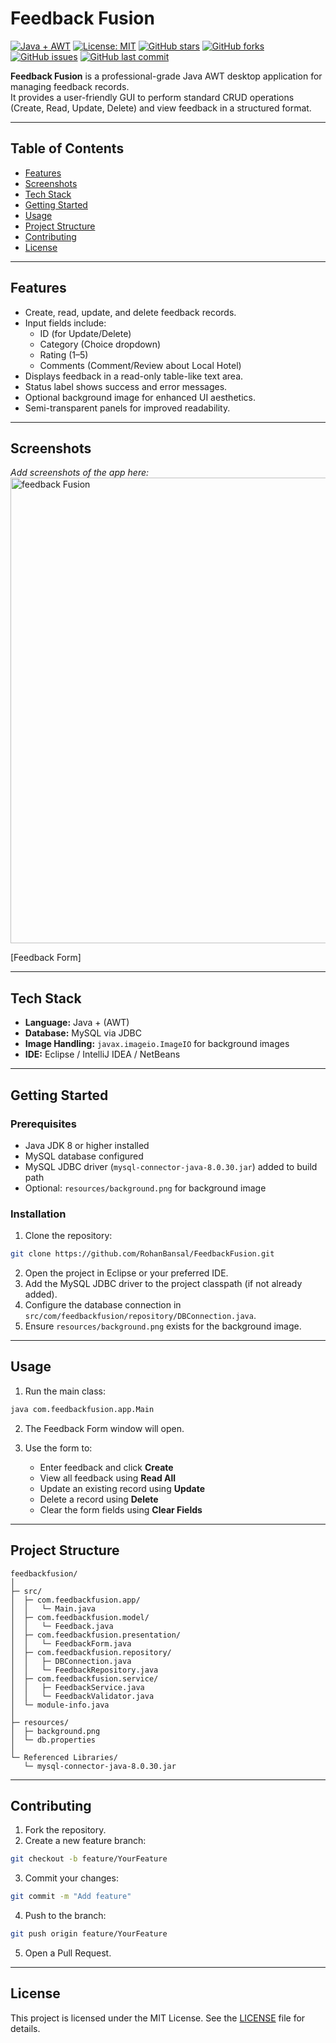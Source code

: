 
# Feedback Fusion

[![Java + AWT](https://img.shields.io/badge/Language-Java%20%2B%20AWT-orange)](https://www.java.com/) 
[![License: MIT](https://img.shields.io/badge/License-MIT-green)](LICENSE)
[![GitHub stars](https://img.shields.io/github/stars/RohanBansal/FeedbackFusion?style=social)](https://github.com/RohanBansal/FeedbackFusion/stargazers)
[![GitHub forks](https://img.shields.io/github/forks/RohanBansal/FeedbackFusion?style=social)](https://github.com/RohanBansal/FeedbackFusion/network/members)
[![GitHub issues](https://img.shields.io/github/issues/RohanBansal/FeedbackFusion?style=social)](https://github.com/RohanBansal/FeedbackFusion/issues)
[![GitHub last commit](https://img.shields.io/github/last-commit/RohanBansal/FeedbackFusion)](https://github.com/RohanBansal/FeedbackFusion/commits/main)

**Feedback Fusion** is a professional-grade Java AWT desktop application for managing feedback records.  
It provides a user-friendly GUI to perform standard CRUD operations (Create, Read, Update, Delete) and view feedback in a structured format.

---

## Table of Contents
- [Features](#features)
- [Screenshots](#screenshots)
- [Tech Stack](#tech-stack)
- [Getting Started](#getting-started)
- [Usage](#usage)
- [Project Structure](#project-structure)
- [Contributing](#contributing)
- [License](#license)

---

## Features
- Create, read, update, and delete feedback records.
- Input fields include:
  - ID (for Update/Delete)
  - Category (Choice dropdown)
  - Rating (1–5)
  - Comments (Comment/Review about Local Hotel)
- Displays feedback in a read-only table-like text area.
- Status label shows success and error messages.
- Optional background image for enhanced UI aesthetics.
- Semi-transparent panels for improved readability.

---

## Screenshots

*Add screenshots of the app here:* 
<img width="847" height="745" alt="feedback Fusion " src="https://github.com/user-attachments/assets/dd184676-4dc4-41b4-825d-1d50926f76ee" />


[Feedback Form]

---

## Tech Stack
- **Language:** Java + (AWT)
- **Database:** MySQL via JDBC
- **Image Handling:** `javax.imageio.ImageIO` for background images
- **IDE:** Eclipse / IntelliJ IDEA / NetBeans

---

## Getting Started

### Prerequisites
- Java JDK 8 or higher installed
- MySQL database configured
- MySQL JDBC driver (`mysql-connector-java-8.0.30.jar`) added to build path
- Optional: `resources/background.png` for background image

### Installation
1. Clone the repository:
```bash
git clone https://github.com/RohanBansal/FeedbackFusion.git
````

2. Open the project in Eclipse or your preferred IDE.
3. Add the MySQL JDBC driver to the project classpath (if not already added).
4. Configure the database connection in `src/com/feedbackfusion/repository/DBConnection.java`.
5. Ensure `resources/background.png` exists for the background image.

---

## Usage

1. Run the main class:

```bash
java com.feedbackfusion.app.Main
```

2. The Feedback Form window will open.
3. Use the form to:

   * Enter feedback and click **Create**
   * View all feedback using **Read All**
   * Update an existing record using **Update**
   * Delete a record using **Delete**
   * Clear the form fields using **Clear Fields**

---

## Project Structure

```
feedbackfusion/
│
├─ src/
│  ├─ com.feedbackfusion.app/
│  │   └─ Main.java
│  ├─ com.feedbackfusion.model/
│  │   └─ Feedback.java
│  ├─ com.feedbackfusion.presentation/
│  │   └─ FeedbackForm.java
│  ├─ com.feedbackfusion.repository/
│  │   ├─ DBConnection.java
│  │   └─ FeedbackRepository.java
│  ├─ com.feedbackfusion.service/
│  │   ├─ FeedbackService.java
│  │   └─ FeedbackValidator.java
│  └─ module-info.java
│
├─ resources/
│  ├─ background.png
│  └─ db.properties
│
└─ Referenced Libraries/
   └─ mysql-connector-java-8.0.30.jar
```

---

## Contributing

1. Fork the repository.
2. Create a new feature branch:

```bash
git checkout -b feature/YourFeature
```

3. Commit your changes:

```bash
git commit -m "Add feature"
```

4. Push to the branch:

```bash
git push origin feature/YourFeature
```

5. Open a Pull Request.

---

## License

This project is licensed under the MIT License.
See the [LICENSE](LICENSE) file for details.

```

